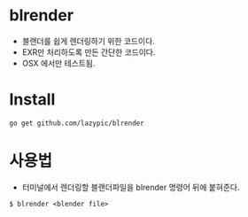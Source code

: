 # blrender
- 블랜더를 쉽게 렌더링하기 위한 코드이다.
- EXR만 처리하도록 만든 간단한 코드이다.
- OSX 에서만 테스트됨.

# Install
```
go get github.com/lazypic/blrender
```

# 사용법
- 터미널에서 렌더링할 블랜더파일을 blrender 명령어 뒤에 붙혀준다.
```
$ blrender <blender file>
```
